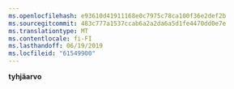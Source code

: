 ```yaml
---
ms.openlocfilehash: e93610d41911168e0c7975c78ca100f36e2def2b
ms.sourcegitcommit: 483c777a1537ccab6a2a2da6a5d1fe4470dd0e7e
ms.translationtype: MT
ms.contentlocale: fi-FI
ms.lasthandoff: 06/19/2019
ms.locfileid: "61549900"
---
```

**tyhjäarvo**